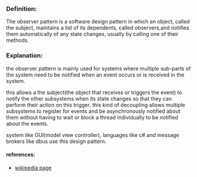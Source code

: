 ### Definition:

The observer pattern is a software design pattern in which an object, called the subject, maintains a list of its dependents, called observers,and notifies them automatically of any state changes, usually by calling one of their methods.

### Explanation:

the observer pattern is mainly used for systems where multiple sub-parts of the system need to be notified when an event occurs or is received in the system.

this allows a the subject(the object that receives or triggers the event) to notify the other subsystems when its state changes so that they can perform their action on this trigger. this kind of decoupling allows multiple subsystems to register for events and be asynchronously notified about them without having to wait or block a thread individually to be notified about the events.

system like GUI(model view controller), languages like c# and message brokers like dbus use this design pattern.

#### references:
* [wikipedia page](https://en.wikipedia.org/wiki/Observer_pattern)